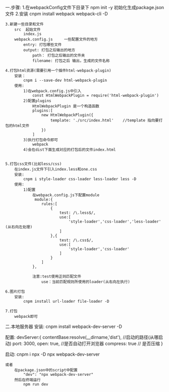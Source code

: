 一.步骤:
    1.在webpackConfig文件下目录下 npm init -y 初始化生成package.json文件
    2.安装
        cnpm install webpack webpack-cli -D
    
    3.新建一些目录和文件
        src  起始文件
            index.js
        webpack.config.js     一些配置文件的地方
            entry: 打包哪些文件
            output: 打包之后输出的地方
                path： 打包之后输出的文件夹
                filename: 打包之后 输出，生成的文件名称

    4.打包html资源(需要引用一个插件html-webpack-plugin)
        安装：
            cnpm i --save-dev html-webpack-plugin
        使用:
            1)在webpack.config.js中引入
                const HtmlWebpackPlugin = require('html-webpack-plugin')
            2)配置plugins
                HtmlWebpackPlugin 是一个构造函数
                plugins:[
                    new HtmlWebpackPlugin({
                        template: './src/index.html'    //template 指向要打包的html文件
                    })
                ]
            3)执行打包命令即可
                webpack
            4)会在dist下面生成对应的打包后的文件index.html


    5.打包css文件(比如less/css)
        在index.js文件下引入index.less和one.css
        安装:
            cnpm i style-loader css-loader less-loader less -D
        使用:
            1)配置
                在webpack.config.js下配置module
                 module:{
                    rules:[
                        {
                            test: /\.less$/,
                            use:[
                                'style-loader','css-loader','less-loader' (从右向左处理)
                            ]
                        },{
                            test: /\.css$/,
                            use:[
                                'style-loader','css-loader'
                            ]
                        }
                    ]
                },

                注意:test使用正则匹配文件
                    use：当前匹配规则所使用的loader(从右向左执行)

    6.图片打包
        安装:
            cnpm install url-loader file-loader -D
    
    7.打包
        webpack即可


二.本地服务器
安装:
    cnpm install webpack-dev-server -D

配置:
    devServer:{
        contentBase:resolve(__dirname,'dist'),      //启动的路径(从哪启动)
        port: 3000,
        open: true,      //是否自动打开浏览器
        compress: true   // 是否压缩
    }

启动:
    cnpm i npx -D
    npx webpack-dev-server

    或者
        在package.json中的script中配置
            "dev": "npx webpack-dev-server"
        然后在终端运行
            npm run dev

    